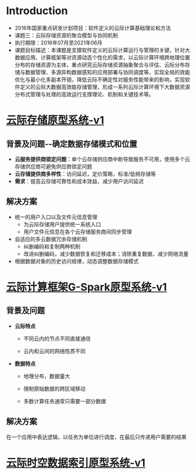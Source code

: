 # Introduction

- 2016年国家重点研发计划项目：软件定义的云际计算基础理论和方法
- 课题三：云际存储资源的聚合模型与协同机制
- 执行期限：2016年07月至2021年06月
- 课题目标描述：本课题是支撑软件定义的云际计算运行与管理的关键，针对大数据应用、计算框架等对资源动态个性化的需求，以云际计算环境跨地理位置分布的存储资源为主体，重点研究云际存储资源抽象聚合与评估、云际分布存储与数据管理、多源异构数据感知的应用部署与协同调度等，实现全局的效能优化与最小化多副本开销，降低云际不确定性对服务性能带来的影响，实现软件定义的云际大数据高效能存储管理，形成一系列云际计算环境下大数据资源分布式管理与处理的高效运行支撑理论、机制和关键技术等。

# [云际存储原型系统-v1](https://github.com/jointcloud-buaa/jcsCloudfs)

## 背景及问题--确定数据存储模式和位置

- **云服务提供商锁定问题**：单个云存储供应商中断导致服务不可用，使用多个云存储供应商可避免供应商锁定问题
- **云存储提供商多样性**：访问延迟，定价策略，标准/低频存储等
- **需求**：提高云存储可靠性和成本效益，减少用户访问延迟

## 解决方案

- 统一的用户入口以及文件元信息管理
  - 为云际存储用户提供统一系统入口
  - 用户文件元信息在各个云存储服务商间同步管理
- 自适应的多云数据冗余存储机制
  - 纠删编码和复制两种机制
  - 改进纠删编码，减少数据恢复和迁移成本；消除重复数据，减少网络流量
- 根据数据对象的历史访问规律，动态调整数据存储模式

# [云际计算框架G-Spark原型系统-v1](https://github.com/jointcloud-buaa/G-Spark)

## 背景及问题

- **云际特点**

  - 不同云内的节点不同直接通信

  - 云内和云间的网络性质不同

- **数据特点**

  - 地理分布，数据量大

  - 限制原始数据的跨区域移动

  - 多数计算任务通常只需要一部分数据

## 解决方案

在一个应用中表达逻辑，以任务为单位进行调度，在最后只传递用户需要的结果

# [云际时空数据索引原型系统-v1](https://github.com/jointcloud-buaa/jcsIndex)